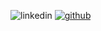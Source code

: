 ![linkedin](https://img.shields.io/badge/linkedin-blue?style=flat&logo=Linkedin&logoColor=white)   [![github](https://img.shields.io/badge/GitHub-000000?style=flat&logo=GitHub&logoColor=white)](https://github.com/ramiro-sena)

